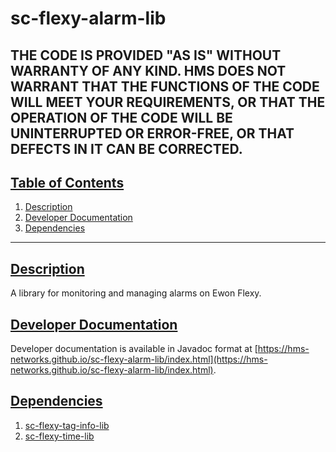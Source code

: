 # sc-flexy-alarm-lib

THE CODE IS PROVIDED "AS IS" WITHOUT WARRANTY OF ANY KIND. HMS DOES NOT WARRANT THAT THE FUNCTIONS OF THE CODE WILL MEET YOUR REQUIREMENTS, OR THAT THE OPERATION OF THE CODE WILL BE UNINTERRUPTED OR ERROR-FREE, OR THAT DEFECTS IN IT CAN BE CORRECTED.
---

## [Table of Contents](#table-of-contents)

1. [Description](#description)
2. [Developer Documentation](#developer-documentation)
3. [Dependencies](#dependencies)

---

## [Description](#table-of-contents)

A library for monitoring and managing alarms on Ewon Flexy.

## [Developer Documentation](#table-of-contents)

Developer documentation is available in Javadoc format at [https://hms-networks.github.io/sc-flexy-alarm-lib/index.html](https://hms-networks.github.io/sc-flexy-alarm-lib/index.html).

## [Dependencies](#table-of-contents)
1. [sc-flexy-tag-info-lib](https://github.com/hms-networks/sc-flexy-tag-info-lib)
2. [sc-flexy-time-lib](https://github.com/hms-networks/sc-flexy-time-lib)
